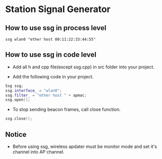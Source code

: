 Station Signal Generator
===

## How to use ssg in process level

```
ssg wlan0 "ether host 00:11:22:33:44:55"
```

## How to use ssg in code level

* Add all h and cpp file(except ssg.cpp) in src folder into your project.

* Add the following code in your project.
```cpp
Ssg ssg;
ssg.interface_ = "wlan0";
ssg.filter_ = "ether host " + apmac;
ssg.open();
```

* To stop sending beacon frames, call close function.
```cpp
ssg.close();
```


## Notice
* Before using ssg, wireless apdater must be monitor mode and set it's channel into AP channel.